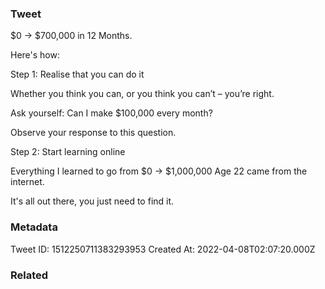 ### Tweet
$0 → $700,000 in 12 Months.

Here's how:

Step 1: Realise that you can do it

Whether you think you can, or you think you can’t – you’re right.

Ask yourself: 
Can I make $100,000 every month? 

Observe your response to this question.

Step 2: Start learning online

Everything I learned to go from $0 → $1,000,000 Age 22 came from the internet.

It's all out there, you just need to find it.

### Metadata
Tweet ID: 1512250711383293953
Created At: 2022-04-08T02:07:20.000Z

### Related

